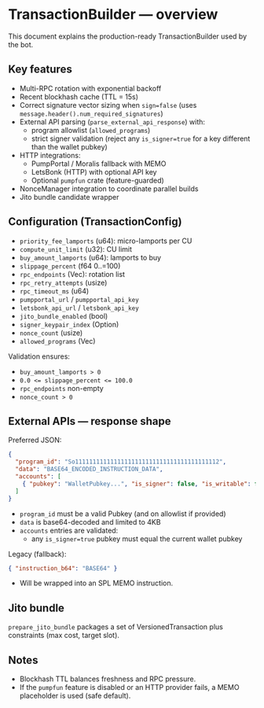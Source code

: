# TransactionBuilder — overview

This document explains the production-ready TransactionBuilder used by the bot.

## Key features
- Multi-RPC rotation with exponential backoff
- Recent blockhash cache (TTL = 15s)
- Correct signature vector sizing when `sign=false` (uses `message.header().num_required_signatures`)
- External API parsing (`parse_external_api_response`) with:
  - program allowlist (`allowed_programs`)
  - strict signer validation (reject any `is_signer=true` for a key different than the wallet pubkey)
- HTTP integrations:
  - PumpPortal / Moralis fallback with MEMO
  - LetsBonk (HTTP) with optional API key
  - Optional `pumpfun` crate (feature-guarded)
- NonceManager integration to coordinate parallel builds
- Jito bundle candidate wrapper

## Configuration (TransactionConfig)
- `priority_fee_lamports` (u64): micro-lamports per CU
- `compute_unit_limit` (u32): CU limit
- `buy_amount_lamports` (u64): lamports to buy
- `slippage_percent` (f64 0..=100)
- `rpc_endpoints` (Vec<String>): rotation list
- `rpc_retry_attempts` (usize)
- `rpc_timeout_ms` (u64)
- `pumpportal_url` / `pumpportal_api_key`
- `letsbonk_api_url` / `letsbonk_api_key`
- `jito_bundle_enabled` (bool)
- `signer_keypair_index` (Option<usize>)
- `nonce_count` (usize)
- `allowed_programs` (Vec<Pubkey>)

Validation ensures:
- `buy_amount_lamports > 0`
- `0.0 <= slippage_percent <= 100.0`
- `rpc_endpoints` non-empty
- `nonce_count > 0`

## External APIs — response shape
Preferred JSON:
```json
{
  "program_id": "So11111111111111111111111111111111111111112",
  "data": "BASE64_ENCODED_INSTRUCTION_DATA",
  "accounts": [
    { "pubkey": "WalletPubkey...", "is_signer": false, "is_writable": false }
  ]
}
```
- `program_id` must be a valid Pubkey (and on allowlist if provided)
- `data` is base64-decoded and limited to 4KB
- `accounts` entries are validated:
  - any `is_signer=true` pubkey must equal the current wallet pubkey

Legacy (fallback):
```json
{ "instruction_b64": "BASE64" }
```
- Will be wrapped into an SPL MEMO instruction.

## Jito bundle
`prepare_jito_bundle` packages a set of VersionedTransaction plus constraints (max cost, target slot).

## Notes
- Blockhash TTL balances freshness and RPC pressure.
- If the `pumpfun` feature is disabled or an HTTP provider fails, a MEMO placeholder is used (safe default).